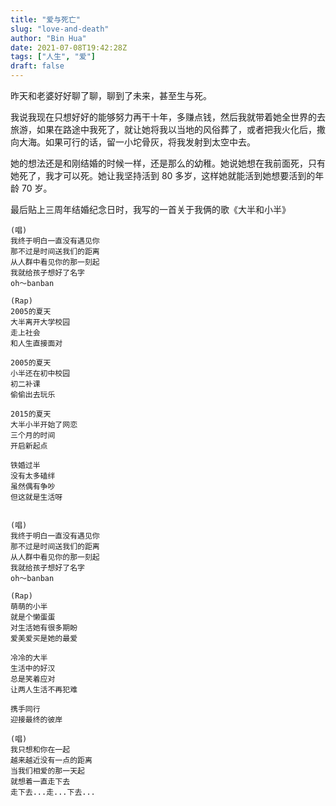 ```yaml
---
title: "爱与死亡"
slug: "love-and-death"
author: "Bin Hua"
date: 2021-07-08T19:42:28Z
tags: ["人生", "爱"]
draft: false
---
```


昨天和老婆好好聊了聊，聊到了未来，甚至生与死。

我说我现在只想好好的能够努力再干十年，多赚点钱，然后我就带着她全世界的去旅游，如果在路途中我死了，就让她将我以当地的风俗葬了，或者把我火化后，撒向大海。如果可行的话，留一小坨骨灰，将我发射到太空中去。

她的想法还是和刚结婚的时候一样，还是那么的幼稚。她说她想在我前面死，只有她死了，我才可以死。她让我坚持活到 80 多岁，这样她就能活到她想要活到的年龄 70 岁。

最后贴上三周年结婚纪念日时，我写的一首关于我俩的歌《大半和小半》

```
(唱)
我终于明白一直没有遇见你
那不过是时间送我们的距离
从人群中看见你的那一刻起
我就给孩子想好了名字
oh～banban

(Rap)
2005的夏天
大半离开大学校园
走上社会
和人生直接面对

2005的夏天
小半还在初中校园
初二补课
偷偷出去玩乐

2015的夏天
大半小半开始了网恋
三个月的时间
开启新起点

铁婚过半
没有太多磕绊
虽然偶有争吵
但这就是生活呀


(唱)
我终于明白一直没有遇见你
那不过是时间送我们的距离
从人群中看见你的那一刻起
我就给孩子想好了名字
oh～banban

(Rap)
萌萌的小半
就是个懒蛋蛋
对生活她有很多期盼
爱美爱买是她的最爱

冷冷的大半
生活中的好汉
总是笑着应对
让两人生活不再犯难

携手同行
迎接最终的彼岸

(唱)
我只想和你在一起
越来越近没有一点的距离
当我们相爱的那一天起
就想着一直走下去
走下去...走...下去...
```
